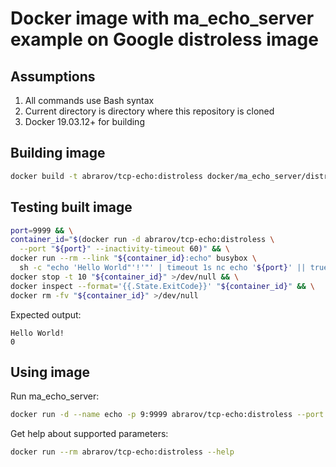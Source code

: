 # Docker image with ma_echo_server example on Google distroless image

## Assumptions

1. All commands use Bash syntax
1. Current directory is directory where this repository is cloned
1. Docker 19.03.12+ for building

## Building image

```bash
docker build -t abrarov/tcp-echo:distroless docker/ma_echo_server/distroless
```

## Testing built image

```bash
port=9999 && \
container_id="$(docker run -d abrarov/tcp-echo:distroless \
  --port "${port}" --inactivity-timeout 60)" && \
docker run --rm --link "${container_id}:echo" busybox \
  sh -c "echo 'Hello World"'!'"' | timeout 1s nc echo '${port}' || true" && \
docker stop -t 10 "${container_id}" >/dev/null && \
docker inspect --format='{{.State.ExitCode}}' "${container_id}" && \
docker rm -fv "${container_id}" >/dev/null
```

Expected output:

```text
Hello World!
0
```

## Using image

Run ma_echo_server:

```bash
docker run -d --name echo -p 9:9999 abrarov/tcp-echo:distroless --port 9999 --inactivity-timeout 300
```

Get help about supported parameters:

```bash
docker run --rm abrarov/tcp-echo:distroless --help
```
